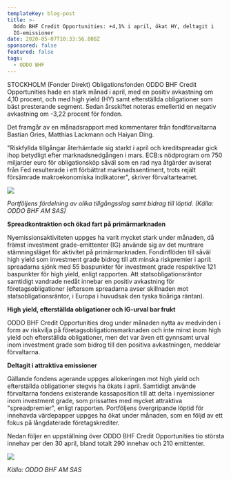 ```yaml
---
templateKey: blog-post
title: >-
  Oddo BHF Credit Opportunities: +4,1% i april, ökat HY, deltagit i
  IG-emissioner
date: 2020-05-07T10:33:56.808Z
sponsored: false
featured: false
tags:
  - ODDO BHF
---
```

STOCKHOLM (Fonder Direkt) Obligationsfonden ODDO BHF Credit Opportunities hade en stark månad i april, med en positiv avkastning om 4,10 procent, och med high yield (HY) samt efterställda obligationer som bäst presterande segment. Sedan årsskiftet noteras emellertid en negativ avkastning om -3,22 procent för fonden.

Det framgår av en månadsrapport med kommentarer från fondförvaltarna Bastian Gries, Matthias Lackmann och Haiyan Ding.

"Riskfyllda tillgångar återhämtade sig starkt i april och kreditspreadar gick ihop betydligt efter marknadsnedgången i mars. ECB:s nödprogram om 750 miljarder euro för obligationsköp såväl som en rad nya åtgärder aviserat från Fed resulterade i ett förbättrat marknadssentiment, trots rejält försämrade makroekonomiska indikatorer", skriver förvaltarteamet.

![](/img/credit1.png)

*Portföljens fördelning av olika tillgångsslag samt bidrag till löptid. (Källa: ODDO BHF AM SAS)*

**Spreadkontraktion och ökad fart på primärmarknaden**

Nyemissionsaktiviteten uppges ha varit mycket stark under månaden, då främst investment grade-emittenter (IG) använde sig av det muntrare stämningsläget för aktivitet på primärmarknaden. Fondinflöden till såväl high yield som investment grade bidrog till att minska riskpremier i april: spreadarna sjönk med 55 baspunkter för investment grade respektive 121 baspunkter för high yield, enligt rapporten. Att statsobligationsräntor samtidigt vandrade nedåt innebar en positiv avkastning för företagsobligationer (eftersom spreadarna avser skillnaden mot statsobligationsräntor, i Europa i huvudsak den tyska tioåriga räntan).

**High yield, efterställda obligationer och IG-urval bar frukt**

ODDO BHF Credit Opportunities drog under månaden nytta av medvinden i form av riskvilja på företagsobligationsmarknaden och inte minst inom high yield och efterställda obligationer, men det var även ett gynnsamt urval inom investment grade som bidrog till den positiva avkastningen, meddelar förvaltarna.

**Deltagit i attraktiva emissioner**

Gällande fondens agerande uppges allokeringen mot high yield och efterställda obligationer stegvis ha ökats i april. Samtidigt använde förvaltarna fondens existerande kassaposition till att delta i nyemissioner inom investment grade, som prissattes med mycket attraktiva "spreadpremier", enligt rapporten. Portföljens övergripande löptid för innehavda värdepapper uppges ha ökat under månaden, som en följd av ett fokus på långdaterade företagskrediter.

Nedan följer en uppställning över ODDO BHF Credit Opportunities tio största innehav per den 30 april, bland totalt 290 innehav och 210 emittenter.

![](/img/credit2.png)

*Källa: ODDO BHF AM SAS*